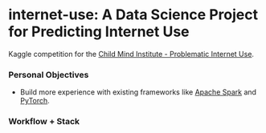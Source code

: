 # internet-use: A Data Science Project for Predicting Internet Use

Kaggle competition for the [Child Mind Institute - Problematic Internet Use](https://www.kaggle.com/competitions/child-mind-institute-problematic-internet-use/overviewhttps://www.kaggle.com/competitions/child-mind-institute-problematic-internet-use/overview).

### Personal Objectives
- Build more experience with existing frameworks like [Apache Spark](https://spark.apache.org/) and [PyTorch](https://pytorch.org/).

### Workflow + Stack


